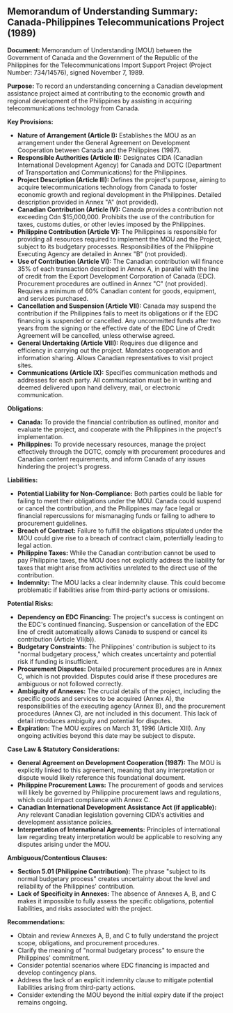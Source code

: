 ## Memorandum of Understanding Summary: Canada-Philippines Telecommunications Project (1989)

**Document:** Memorandum of Understanding (MOU) between the Government of Canada and the Government of the Republic of the Philippines for the Telecommunications Import Support Project (Project Number: 734/14576), signed November 7, 1989.

**Purpose:** To record an understanding concerning a Canadian development assistance project aimed at contributing to the economic growth and regional development of the Philippines by assisting in acquiring telecommunications technology from Canada.

**Key Provisions:**

*   **Nature of Arrangement (Article I):** Establishes the MOU as an arrangement under the General Agreement on Development Cooperation between Canada and the Philippines (1987).
*   **Responsible Authorities (Article II):** Designates CIDA (Canadian International Development Agency) for Canada and DOTC (Department of Transportation and Communications) for the Philippines.
*   **Project Description (Article III):** Defines the project's purpose, aiming to acquire telecommunications technology from Canada to foster economic growth and regional development in the Philippines. Detailed description provided in Annex "A" (not provided).
*   **Canadian Contribution (Article IV):** Canada provides a contribution not exceeding Cdn $15,000,000. Prohibits the use of the contribution for taxes, customs duties, or other levies imposed by the Philippines.
*   **Philippine Contribution (Article V):** The Philippines is responsible for providing all resources required to implement the MOU and the Project, subject to its budgetary processes. Responsibilities of the Philippine Executing Agency are detailed in Annex "B" (not provided).
*   **Use of Contribution (Article VI):** The Canadian contribution will finance 35% of each transaction described in Annex A, in parallel with the line of credit from the Export Development Corporation of Canada (EDC). Procurement procedures are outlined in Annex "C" (not provided). Requires a minimum of 60% Canadian content for goods, equipment, and services purchased.
*   **Cancellation and Suspension (Article VII):** Canada may suspend the contribution if the Philippines fails to meet its obligations or if the EDC financing is suspended or cancelled. Any uncommitted funds after two years from the signing or the effective date of the EDC Line of Credit Agreement will be cancelled, unless otherwise agreed.
*   **General Undertaking (Article VIII):** Requires due diligence and efficiency in carrying out the project. Mandates cooperation and information sharing. Allows Canadian representatives to visit project sites.
*   **Communications (Article IX):** Specifies communication methods and addresses for each party. All communication must be in writing and deemed delivered upon hand delivery, mail, or electronic communication.

**Obligations:**

*   **Canada:** To provide the financial contribution as outlined, monitor and evaluate the project, and cooperate with the Philippines in the project's implementation.
*   **Philippines:** To provide necessary resources, manage the project effectively through the DOTC, comply with procurement procedures and Canadian content requirements, and inform Canada of any issues hindering the project's progress.

**Liabilities:**

*   **Potential Liability for Non-Compliance:** Both parties could be liable for failing to meet their obligations under the MOU. Canada could suspend or cancel the contribution, and the Philippines may face legal or financial repercussions for mismanaging funds or failing to adhere to procurement guidelines.
*   **Breach of Contract:** Failure to fulfill the obligations stipulated under the MOU could give rise to a breach of contract claim, potentially leading to legal action.
*   **Philippine Taxes:** While the Canadian contribution cannot be used to pay Philippine taxes, the MOU does not explicitly address the liability for taxes that might arise from activities unrelated to the direct use of the contribution.
*   **Indemnity:** The MOU lacks a clear indemnity clause. This could become problematic if liabilities arise from third-party actions or omissions.

**Potential Risks:**

*   **Dependency on EDC Financing:** The project's success is contingent on the EDC's continued financing. Suspension or cancellation of the EDC line of credit automatically allows Canada to suspend or cancel its contribution (Article VII(b)).
*   **Budgetary Constraints:** The Philippines' contribution is subject to its "normal budgetary process," which creates uncertainty and potential risk if funding is insufficient.
*   **Procurement Disputes:**  Detailed procurement procedures are in Annex C, which is not provided. Disputes could arise if these procedures are ambiguous or not followed correctly.
*   **Ambiguity of Annexes:** The crucial details of the project, including the specific goods and services to be acquired (Annex A), the responsibilities of the executing agency (Annex B), and the procurement procedures (Annex C), are not included in this document. This lack of detail introduces ambiguity and potential for disputes.
*   **Expiration:** The MOU expires on March 31, 1996 (Article XIII). Any ongoing activities beyond this date may be subject to dispute.

**Case Law & Statutory Considerations:**

*   **General Agreement on Development Cooperation (1987):** The MOU is explicitly linked to this agreement, meaning that any interpretation or dispute would likely reference this foundational document.
*   **Philippine Procurement Laws:** The procurement of goods and services will likely be governed by Philippine procurement laws and regulations, which could impact compliance with Annex C.
*   **Canadian International Development Assistance Act (if applicable):**  Any relevant Canadian legislation governing CIDA's activities and development assistance policies.
*   **Interpretation of International Agreements:** Principles of international law regarding treaty interpretation would be applicable to resolving any disputes arising under the MOU.

**Ambiguous/Contentious Clauses:**

*   **Section 5.01 (Philippine Contribution):**  The phrase "subject to its normal budgetary process" creates uncertainty about the level and reliability of the Philippines' contribution.
*   **Lack of Specificity in Annexes:** The absence of Annexes A, B, and C makes it impossible to fully assess the specific obligations, potential liabilities, and risks associated with the project.

**Recommendations:**

*   Obtain and review Annexes A, B, and C to fully understand the project scope, obligations, and procurement procedures.
*   Clarify the meaning of "normal budgetary process" to ensure the Philippines' commitment.
*   Consider potential scenarios where EDC financing is impacted and develop contingency plans.
*   Address the lack of an explicit indemnity clause to mitigate potential liabilities arising from third-party actions.
*   Consider extending the MOU beyond the initial expiry date if the project remains ongoing.

